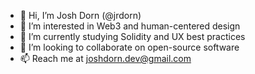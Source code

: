 - 👋 Hi, I’m Josh Dorn (@jrdorn)
- 👀 I’m interested in Web3 and human-centered design
- 🌱 I’m currently studying Solidity and UX best practices 
- 💞️ I’m looking to collaborate on open-source software
- 📫 Reach me at joshdorn.dev@gmail.com


